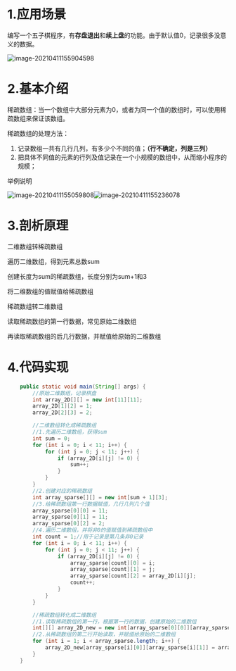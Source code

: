 

# 1.应用场景

编写一个五子棋程序，有**存盘退出**和**续上盘**的功能。由于默认值0，记录很多没意义的数据。

![image-20210411155904598](https://md-java-pic.oss-cn-guangzhou.aliyuncs.com/20210411155904.png)

# 2.基本介绍

稀疏数组：当一个数组中大部分元素为0，或者为同一个值的数组时，可以使用稀疏数组来保证该数组。

稀疏数组的处理方法：

1. 记录数组一共有几行几列，有多少个不同的值；**（行不确定，列是三列）**
2. 把具体不同值的元素的行列及值记录在一个小规模的数组中，从而缩小程序的规模；



举例说明

![image-20210411155059808](https://md-java-pic.oss-cn-guangzhou.aliyuncs.com/20210411155059.png)![image-20210411155236078](https://md-java-pic.oss-cn-guangzhou.aliyuncs.com/20210411155236.png)





# 3.剖析原理

二维数组转稀疏数组

遍历二维数组，得到元素总数sum

创建长度为sum的稀疏数组，长度分别为sum+1和3

将二维数组的值赋值给稀疏数组



稀疏数组转二维数组

读取稀疏数组的第一行数据，常见原始二维数组

再读取稀疏数组的后几行数据，并赋值给原始的二维数组



# 4.代码实现

```java
    public static void main(String[] args) {
        //原始二维数组，记录棋盘
        int array_2D[][] = new int[11][11];
        array_2D[1][2] = 1;
        array_2D[2][3] = 2;

        //二维数组转化成稀疏数组
        //1.先遍历二维数组，获得sum
        int sum = 0;
        for (int i = 0; i < 11; i++) {
            for (int j = 0; j < 11; j++) {
                if (array_2D[i][j] != 0) {
                    sum++;
                }
            }
        }
        //2.创建对应的稀疏数组
        int array_sparse[][] = new int[sum + 1][3];
        //3.给稀疏数组第一行数据赋值，几行几列几个值
        array_sparse[0][0] = 11;
        array_sparse[0][1] = 11;
        array_sparse[0][2] = 2;
        //4.遍历二维数组，并将非0的值赋值到稀疏数组中
        int count = 1;//用于记录是第几条非0记录
        for (int i = 0; i < 11; i++) {
            for (int j = 0; j < 11; j++) {
                if (array_2D[i][j] != 0) {
                    array_sparse[count][0] = i;
                    array_sparse[count][1] = j;
                    array_sparse[count][2] = array_2D[i][j];
                    count++;
                }
            }
        }

        //稀疏数组转化成二维数组
        //1.读取稀疏数组的第一行，根据第一行的数据，创建原始的二维数组
        int[][] array_2D_new = new int[array_sparse[0][0]][array_sparse[0][1]];
        //2.从稀疏数组的第二行开始读取，并赋值给原始的二维数组
        for (int i = 1; i < array_sparse.length; i++) {
            array_2D_new[array_sparse[i][0]][array_sparse[i][1]] = array_sparse[i][2];
        }
    }
```

